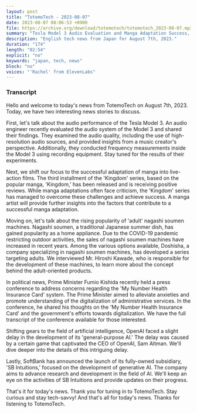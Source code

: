 ```yaml
---
layout: post
title: "TotemoTech - 2023-08-07"
date: 2023-08-07 08:06:53 +0900
file: https://archive.org/download/totemotech/totemotech_2023-08-07.mp3
summary: "Tesla Model 3 Audio Evaluation and Manga Adaptation Success, & more…"
description: "English tech news from Japan for August 7th, 2023."
duration: "174"
length: "02:54"
explicit: "no"
keywords: "japan, tech, news"
block: "no"
voices: "'Rachel' from ElevenLabs"
---
```


### Transcript

Hello and welcome to today's news from TotemoTech on August 7th, 2023. Today, we have two interesting news stories to discuss.

First, let's talk about the audio performance of the Tesla Model 3. An audio engineer recently evaluated the audio system of the Model 3 and shared their findings. They examined the audio quality, including the use of high-resolution audio sources, and provided insights from a music creator's perspective. Additionally, they conducted frequency measurements inside the Model 3 using recording equipment. Stay tuned for the results of their experiments.

Next, we shift our focus to the successful adaptation of manga into live-action films. The third installment of the 'Kingdom' series, based on the popular manga, 'Kingdom,' has been released and is receiving positive reviews. While manga adaptations often face criticism, the 'Kingdom' series has managed to overcome these challenges and achieve success. A manga artist will provide further insights into the factors that contribute to a successful manga adaptation.

Moving on, let's talk about the rising popularity of 'adult' nagashi soumen machines. Nagashi soumen, a traditional Japanese summer dish, has gained popularity as a home appliance. Due to the COVID-19 pandemic restricting outdoor activities, the sales of nagashi soumen machines have increased in recent years. Among the various options available, Doshisha, a company specializing in nagashi soumen machines, has developed a series targeting adults. We interviewed Mr. Hiroshi Kawade, who is responsible for the development of these machines, to learn more about the concept behind the adult-oriented products.

In political news, Prime Minister Fumio Kishida recently held a press conference to address concerns regarding the 'My Number Health Insurance Card' system. The Prime Minister aimed to alleviate anxieties and promote understanding of the digitalization of administrative services. In the conference, he shared his thoughts on the 'My Number Health Insurance Card' and the government's efforts towards digitalization. We have the full transcript of the conference available for those interested.

Shifting gears to the field of artificial intelligence, OpenAI faced a slight delay in the development of its 'general-purpose AI.' The delay was caused by a certain game that captivated the CEO of OpenAI, Sam Altman. We'll dive deeper into the details of this intriguing delay.

Lastly, SoftBank has announced the launch of its fully-owned subsidiary, 'SB Intuitions,' focused on the development of generative AI. The company aims to advance research and development in the field of AI. We'll keep an eye on the activities of SB Intuitions and provide updates on their progress.

That's it for today's news. Thank you for tuning in to TotemoTech. Stay curious and stay tech-savvy!   And that's all for today's news. Thanks for listening to TotemoTech.
